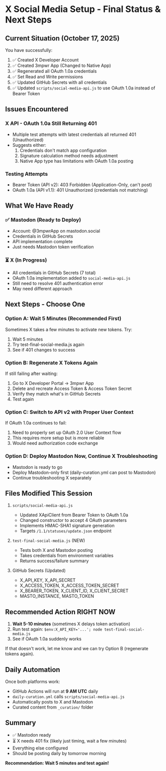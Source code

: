 # X Social Media Setup - Final Status & Next Steps

## Current Situation (October 17, 2025)

You have successfully:
1. ✅ Created X Developer Account
2. ✅ Created 3mpwr App (Changed to Native App)
3. ✅ Regenerated all OAuth 1.0a credentials
4. ✅ Set Read and Write permissions
5. ✅ Updated GitHub Secrets with all credentials
6. ✅ Updated `scripts/social-media-api.js` to use OAuth 1.0a instead of Bearer Token

## Issues Encountered

### X API - OAuth 1.0a Still Returning 401
- Multiple test attempts with latest credentials all returned 401 (Unauthorized)
- Suggests either:
  1. Credentials don't match app configuration
  2. Signature calculation method needs adjustment
  3. Native App type has limitations with OAuth 1.0a posting

### Testing Attempts
- Bearer Token (API v2): 403 Forbidden (Application-Only, can't post)
- OAuth 1.0a (API v1.1): 401 Unauthorized (credentials not matching)

## What We Have Ready

### ✅ Mastodon (Ready to Deploy)
- Account: @3mpwrApp on mastodon.social
- Credentials in GitHub Secrets
- API implementation complete
- Just needs Mastodon token verification

### ⏳ X (In Progress)
- All credentials in GitHub Secrets (7 total)
- OAuth 1.0a implementation added to `social-media-api.js`
- Still need to resolve 401 authentication error
- May need different approach

## Next Steps - Choose One

### Option A: Wait 5 Minutes (Recommended First)
Sometimes X takes a few minutes to activate new tokens. Try:
1. Wait 5 minutes
2. Try test-final-social-media.js again
3. See if 401 changes to success

### Option B: Regenerate X Tokens Again
If still failing after waiting:
1. Go to X Developer Portal → 3mpwr App
2. Delete and recreate Access Token & Access Token Secret
3. Verify they match what's in GitHub Secrets
4. Test again

### Option C: Switch to API v2 with Proper User Context
If OAuth 1.0a continues to fail:
1. Need to properly set up OAuth 2.0 User Context flow
2. This requires more setup but is more reliable
3. Would need authorization code exchange

### Option D: Deploy Mastodon Now, Continue X Troubleshooting
- Mastodon is ready to go
- Deploy Mastodon-only first (daily-curation.yml can post to Mastodon)
- Continue troubleshooting X separately

## Files Modified This Session

1. `scripts/social-media-api.js`
   - Updated XApiClient from Bearer Token to OAuth 1.0a
   - Changed constructor to accept 4 OAuth parameters
   - Implements HMAC-SHA1 signature generation
   - Targets `/1.1/statuses/update.json` endpoint

2. `test-final-social-media.js` (NEW)
   - Tests both X and Mastodon posting
   - Takes credentials from environment variables
   - Returns success/failure summary

3. GitHub Secrets (Updated)
   - X_API_KEY, X_API_SECRET
   - X_ACCESS_TOKEN, X_ACCESS_TOKEN_SECRET
   - X_BEARER_TOKEN, X_CLIENT_ID, X_CLIENT_SECRET
   - MASTO_INSTANCE, MASTO_TOKEN

## Recommended Action RIGHT NOW

1. **Wait 5-10 minutes** (sometimes X delays token activation)
2. Run test again: `$env:X_API_KEY='...'; node test-final-social-media.js`
3. See if OAuth 1.0a suddenly works

If that doesn't work, let me know and we can try Option B (regenerate tokens again).

## Daily Automation

Once both platforms work:
- GitHub Actions will run at **9 AM UTC** daily
- `daily-curation.yml` calls `scripts/social-media-api.js`
- Automatically posts to X and Mastodon
- Curated content from `_curation/` folder

## Summary

- ✅ Mastodon ready
- ⏳ X needs 401 fix (likely just timing, wait a few minutes)
- Everything else configured
- Should be posting daily by tomorrow morning

**Recommendation: Wait 5 minutes and test again!**
